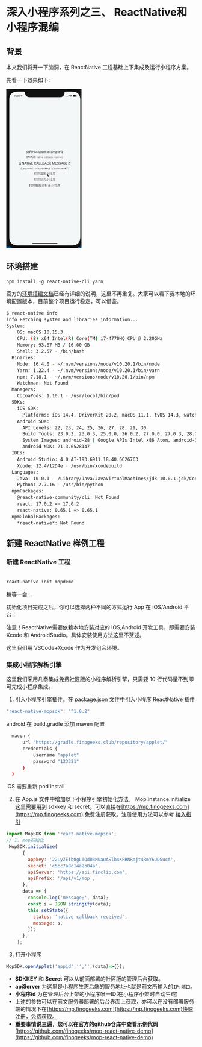 # 深入小程序系列之三、 ReactNative和小程序混编

## 背景

本文我们将开一下脑洞，在 ReactNative 工程基础上下集成及运行小程序方案。

先看一下效果如下:

![](./docs/mop-react-native-demo.gif)

## 环境搭建

```
npm install -g react-native-cli yarn
```
官方的[环境搭建文档](https://reactnative.dev/docs/environment-setup)已经有详细的说明，这里不再重复。大家可以看下我本地的环境配置版本，目前整个项目运行稳定，可以借鉴。

```bash
$ react-native info
info Fetching system and libraries information...
System:
    OS: macOS 10.15.3
    CPU: (8) x64 Intel(R) Core(TM) i7-4770HQ CPU @ 2.20GHz
    Memory: 93.87 MB / 16.00 GB
    Shell: 3.2.57 - /bin/bash
  Binaries:
    Node: 16.4.0 - ~/.nvm/versions/node/v10.20.1/bin/node
    Yarn: 1.22.4 - ~/.nvm/versions/node/v10.20.1/bin/yarn
    npm: 7.18.1 - ~/.nvm/versions/node/v10.20.1/bin/npm
    Watchman: Not Found
  Managers:
    CocoaPods: 1.10.1 - /usr/local/bin/pod
  SDKs:
    iOS SDK:
      Platforms: iOS 14.4, DriverKit 20.2, macOS 11.1, tvOS 14.3, watchOS 7.2
    Android SDK:
      API Levels: 22, 23, 24, 25, 26, 27, 28, 29, 30
      Build Tools: 23.0.2, 23.0.3, 25.0.0, 26.0.2, 27.0.0, 27.0.3, 28.0.3, 29.0.2, 30.0.2
      System Images: android-28 | Google APIs Intel x86 Atom, android-30 | Google APIs Intel x86 Atom
      Android NDK: 21.3.6528147
  IDEs:
    Android Studio: 4.0 AI-193.6911.18.40.6626763
    Xcode: 12.4/12D4e - /usr/bin/xcodebuild
  Languages:
    Java: 10.0.1 - /Library/Java/JavaVirtualMachines/jdk-10.0.1.jdk/Contents/Home/bin/javac
    Python: 2.7.16 - /usr/bin/python
  npmPackages:
    @react-native-community/cli: Not Found
    react: 17.0.2 => 17.0.2
    react-native: 0.65.1 => 0.65.1
  npmGlobalPackages:
    *react-native*: Not Found

```
## 新建 ReactNative 样例工程


### 新建 ReactNative 工程

```bash

react-native init mopdemo

```

稍等一会...

初始化项目完成之后，你可以选择两种不同的方式运行 App 在 iOS/Android 平台：

注意！ReactNative需要依赖本地安装对应的 iOS,Android 开发工具，即需要安装 Xcode 和 AndroidStudio。具体安装使用方法这里不赘述。

这里我们用 VSCode+Xcode 作为开发组合环境。


### 集成小程序解析引擎

这里我们采用凡泰集成免费社区版的小程序解析引擎，只需要 10 行代码量不到即可完成小程序集成。

1. 引入小程序引擎插件。在 package.json 文件中引入小程序 ReactNative 插件

```javascript
"react-native-mopsdk": "^1.0.2"
```

android 在 build.gradle 添加 maven 配置

```bash
  maven {
      url "https://gradle.finogeeks.club/repository/applet/"
      credentials {
          username "applet"
          password "123321"
      }
  }
```

iOS 需要重新 pod install

2. 在 App.js 文件中增加以下小程序引擎初始化方法。 Mop.instance.initialize 这里需要用到 sdkkey 和 secret。可以直接在[https://mp.finogeeks.com](https://mp.finogeeks.com) 免费注册获取。注册使用方法可以参考 [接入指引](https://mp.finogeeks.com/mop/document/introduce/access/mechanism.html)

```javascript
import MopSDK from 'react-native-mopsdk';
// 1. mop初始化
 MopSDK.initialize(
      {
        appkey: '22LyZEib0gLTQdU3MUauASlb4KFRNRajt4RmY6UDSucA',
        secret: 'c5cc7a8c14a2b04a',
        apiServer: 'https://api.finclip.com',
        apiPrefix: '/api/v1/mop',
      },
      data => {
        console.log('message;', data);
        const s = JSON.stringify(data);
        this.setState({
          status: 'native callback received',
          message: s,
        });
      },
    );
```

3. 打开小程序

```javascript
MopSDK.openApplet('appid','','',(data)=>{});
```


* **SDKKEY** 和 **Secret** 可以从前面部署的社区版的管理后台获取。
* **apiServer** 为这里是小程序生态后端的服务地址也就是前文所输入的`IP:端口`。
* **小程序id** 为在管理后台上架的小程序唯一ID(在小程序小架时自动生成)
* 上述的参数可以在前文服务器部署的后台界面上获取，亦可以在没有部署服务端的情况下在[https://mp.finogeeks.com](https://mp.finogeeks.com)快速注册，免费获取。
* **重要事情说三遍，您可以在官方的github仓库中查看示例代码** [https://github.com/finogeeks/mop-react-native-demo](https://github.com/finogeeks/mop-react-native-demo)
